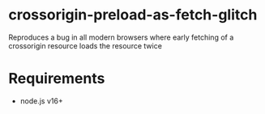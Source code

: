 # crossorigin-preload-as-fetch-glitch
Reproduces a bug in all modern browsers where early fetching of a crossorigin resource loads the resource twice

# Requirements
- node.js v16+
